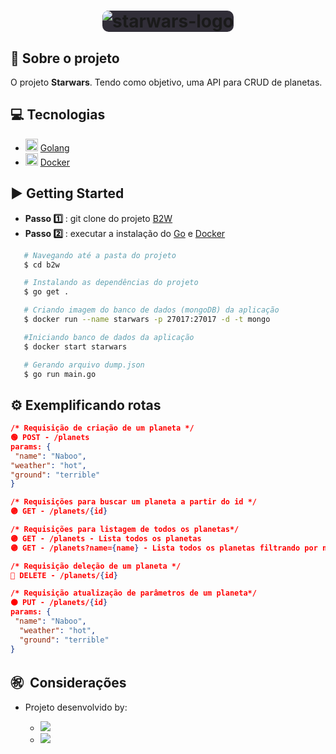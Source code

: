 <h1 align="center">
  <img style="background-color: #312e38; border-radius: 10px;" alt="starwars-logo" src="https://www.google.com/url?sa=i&url=https%3A%2F%2Fpt.wikipedia.org%2Fwiki%2FStar_Wars&psig=AOvVaw3QK9RX6EImtUMeDcO7FrP2&ust=1598566035622000&source=images&cd=vfe&ved=0CAIQjRxqFwoTCLDTg9jwuesCFQAAAAAdAAAAABAD" />
</h1>

## 🔖 Sobre o projeto

O projeto **Starwars**. Tendo como objetivo, uma API para CRUD de planetas.

## 💻 Tecnologias

- <img width="20px" src="https://img.icons8.com/color/2x/golang.png" /> [Golang](https://golang.org/ "Golang")
- <img width="20px" src="https://img.icons8.com/dusk/2x/docker.png" /> [Docker](https://www.docker.com/ "Docker")

## ▶️ Getting Started

- **Passo 1️⃣** : git clone do projeto [B2W](https://github.com/rafaelsanzio/b2w "B2W")
- **Passo 2️⃣** : executar a instalação do [Go](https://golang.org/ "Go") e [Docker](https://www.docker.com/ "Docker")

```bash
   # Navegando até a pasta do projeto
   $ cd b2w

   # Instalando as dependências do projeto
   $ go get .

   # Criando imagem do banco de dados (mongoDB) da aplicação
   $ docker run --name starwars -p 27017:27017 -d -t mongo

   #Iniciando banco de dados da aplicação
   $ docker start starwars

   # Gerando arquivo dump.json
   $ go run main.go
```

## ⚙️ Exemplificando rotas

```json
/* Requisição de criação de um planeta */
🟢 POST - /planets
params: {
 "name": "Naboo",
"weather": "hot",
"ground": "terrible"
}

/* Requisições para buscar um planeta a partir do id */
🟣 GET - /planets/{id}

/* Requisições para listagem de todos os planetas*/
🟣 GET - /planets - Lista todos os planetas
🟣 GET - /planets?name={name} - Lista todos os planetas filtrando por nome

/* Requisição deleção de um planeta */
🔴 DELETE - /planets/{id}

/* Requisição atualização de parâmetros de um planeta*/
🟠 PUT - /planets/{id}
params: {
 "name": "Naboo",
  "weather": "hot",
  "ground": "terrible"
}
```

## ㊗ ️ Considerações

- Projeto desenvolvido by:

  - <a href="https://github.com/rafaelsanzio">
      <img src="https://img.shields.io/badge/-Rafael%20Sanzio-000000?style=flat&logo=GitHub&logoColor=#000000" />
    </a>

  - <a href="https://www.linkedin.com/in/rafael-sanzio-012778143/">
      <img src="https://img.shields.io/badge/-Rafael%20Sanzio-0077B5?style=flat&logo=LinkedIN&logoColor=#000000" />
    </a>
